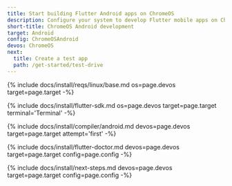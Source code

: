 ```yaml
---
title: Start building Flutter Android apps on ChromeOS
description: Configure your system to develop Flutter mobile apps on ChromeOS and Android.
short-title: ChromeOS Android development
target: Android
config: ChromeOSAndroid
devos: ChromeOS
next:
  title: Create a test app
  path: /get-started/test-drive
---
```


{% include docs/install/reqs/linux/base.md os=page.devos target=page.target -%}

{% include docs/install/flutter-sdk.md os=page.devos target=page.target terminal='Terminal' -%}

{% include docs/install/compiler/android.md devos=page.devos target=page.target attempt='first' -%}

{% include docs/install/flutter-doctor.md devos=page.devos target=page.target config=page.config -%}

{% include docs/install/next-steps.md devos=page.devos target=page.target config=page.config -%}
